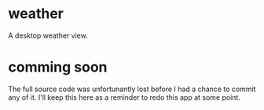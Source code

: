 weather
=======

A desktop weather view.

comming soon
======

The full source code was unfortunantly lost before I had a chance to commit any of it. I'll keep this here as a reminder to redo this app at some point.
